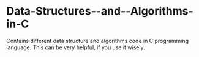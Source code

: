 # Data-Structures--and--Algorithms-in-C
Contains different data structure and algorithms code in C programming language.
This can be very helpful, if you use it wisely.

